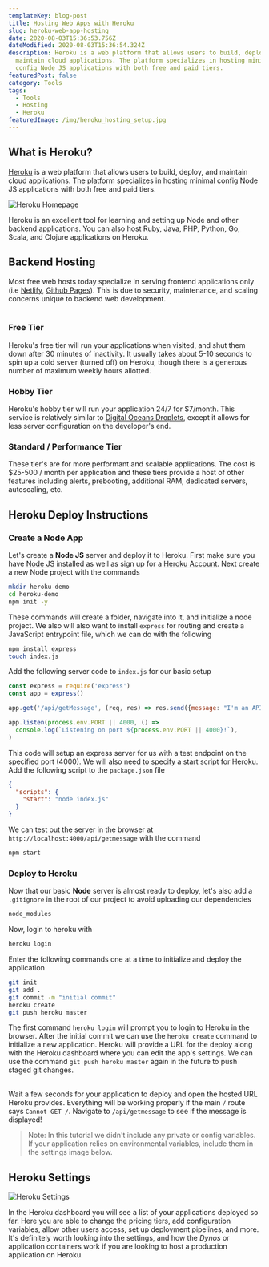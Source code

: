 ```yaml
---
templateKey: blog-post
title: Hosting Web Apps with Heroku
slug: heroku-web-app-hosting
date: 2020-08-03T15:36:53.756Z
dateModified: 2020-08-03T15:36:54.324Z
description: Heroku is a web platform that allows users to build, deploy, and
  maintain cloud applications. The platform specializes in hosting minimal
  config Node JS applications with both free and paid tiers.
featuredPost: false
category: Tools
tags:
  - Tools
  - Hosting
  - Heroku
featuredImage: /img/heroku_hosting_setup.jpg
---
```

## What is Heroku?

[Heroku](https://www.heroku.com/) is a web platform that allows users to build, deploy,
and maintain cloud applications. The platform specializes in hosting minimal config Node
JS applications with both free and paid tiers.

![Heroku Homepage](/img/heroku_home_page.jpg)

Heroku is an excellent tool for learning and setting up Node and other backend
applications. You can also host Ruby, Java, PHP, Python, Go, Scala, and Clojure
applications on Heroku.

## Backend Hosting

Most free web hosts today specialize in serving frontend applications only (i.e
[Netlify](https://www.netlify.com/), [Github Pages](https://pages.github.com/)). This is
due to security, maintenance, and scaling concerns unique to backend web development.  
&nbsp;

### Free Tier

Heroku's free tier will run your applications when visited, and shut them down after 30
minutes of inactivity. It usually takes about 5-10 seconds to spin up a cold server
(turned off) on Heroku, though there is a generous number of maximum weekly hours
allotted.

### Hobby Tier

Heroku's hobby tier will run your application 24/7 for \$7/month. This service is
relatively similar to
[Digital Oceans Droplets](https://www.digitalocean.com/products/droplets/), except it
allows for less server configuration on the developer's end.

### Standard / Performance Tier

These tier's are for more performant and scalable applications. The cost is \$25-500 /
month per application and these tiers provide a host of other features including alerts,
prebooting, additional RAM, dedicated servers, autoscaling, etc.

## Heroku Deploy Instructions

### Create a Node App

Let's create a **Node JS** server and deploy it to Heroku. First make sure you have
[Node JS](https://nodejs.org/en/download/) installed as well as sign up for a
[Heroku Account](https://signup.heroku.com/). Next create a new Node project with the
commands

```bash
mkdir heroku-demo
cd heroku-demo
npm init -y
```

These commands will create a folder, navigate into it, and initialize a node project. We
also will also want to install `express` for routing and create a JavaScript entrypoint
file, which we can do with the following

```bash
npm install express
touch index.js
```

Add the following server code to `index.js` for our basic setup

```javascript
const express = require('express')
const app = express()

app.get('/api/getMessage', (req, res) => res.send({message: "I'm an API endpoint"}))

app.listen(process.env.PORT || 4000, () =>
  console.log(`Listening on port ${process.env.PORT || 4000}!`),
)
```

This code will setup an express server for us with a test endpoint on the specified port
(4000). We will also need to specify a start script for Heroku. Add the following script
to the `package.json` file

```json
{
  "scripts": {
    "start": "node index.js"
  }
}
```

We can test out the server in the browser at `http://localhost:4000/api/getmessage` with
the command

```bash
npm start
```

### Deploy to Heroku

Now that our basic **Node** server is almost ready to deploy, let's also add a
`.gitignore` in the root of our project to avoid uploading our dependencies

```bash
node_modules
```

Now, login to heroku with

```bash
heroku login
```

Enter the following commands one at a time to initialize and deploy the application

```bash
git init
git add .
git commit -m "initial commit"
heroku create
git push heroku master
```

The first command `heroku login` will prompt you to login to Heroku in the browser. After
the initial commit we can use the `heroku create` command to initialize a new application.
Heroku will provide a URL for the deploy along with the Heroku dashboard where you can
edit the app's settings. We can use the command `git push heroku master` again in the
future to push staged git changes.  
&nbsp;   
Wait a few seconds for your application to deploy and open the hosted URL Heroku provides.
Everything will be working properly if the main `/` route says `Cannot GET /`. Navigate to
`/api/getmessage` to see if the message is displayed!

> Note: In this tutorial we didn't include any private or config variables. If your
> application relies on environmental variables, include them in the settings image below.

## Heroku Settings

![Heroku Settings](/img/heroku_config_vars.jpg)

In the Heroku dashboard you will see a list of your applications deployed so far. Here you
are able to change the pricing tiers, add configuration variables, allow other users
access, set up deployment pipelines, and more. It's definitely worth looking into the
settings, and how the _Dynos_ or application containers work if you are looking to host a
production application on Heroku.
